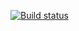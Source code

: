 [![Build status](https://ci.appveyor.com/api/projects/status/rgdhm82ix2pxlhes?svg=true)](https://ci.appveyor.com/project/timoninae079/web)
